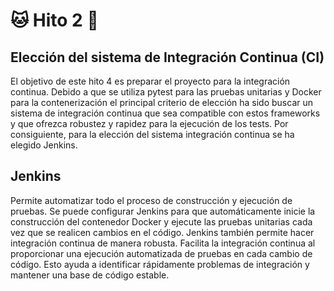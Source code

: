 # :cat: Hito 2 :dog:

## Elección del sistema de Integración Continua (CI)

El objetivo de este hito 4 es preparar el proyecto para la integración continua. Debido a que se utiliza pytest para las pruebas unitarias y Docker para la contenerización el principal criterio de elección ha sido buscar un sistema de integración continua que sea compatible con estos frameworks y que ofrezca robustez y rapidez para la ejecución de los tests. Por consiguiente, para la elección del sistema integración continua se ha elegido Jenkins.

## Jenkins

Permite automatizar todo el proceso de construcción y ejecución de pruebas. Se puede configurar Jenkins para que automáticamente inicie la construcción del contenedor Docker y ejecute las pruebas unitarias cada vez que se realicen cambios en el código. Jenkins también permite hacer integración continua de manera robusta. Facilita la integración continua al proporcionar una ejecución automatizada de pruebas en cada cambio de código. Esto ayuda a identificar rápidamente problemas de integración y mantener una base de código estable.
